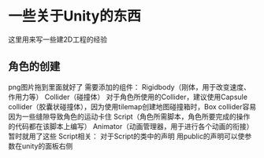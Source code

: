 # 一些关于Unity的东西
这里用来写一些建2D工程的经验
## 角色的创建
png图片拖到里面就好了
需要添加的组件：
Rigidbody（刚体，用于改变速度、作用力等）
Collider（碰撞体）
对于角色所使用的Collider，建议使用Capsule collider（胶囊状碰撞体），因为使用tilemap创建地图碰撞箱时，Box collider容易因为一些缝隙导致角色的运动卡住
Script（角色所需脚本，角色所要完成的操作的代码都在该脚本上编写）
Animator（动画管理器，用于进行各个动画的衔接）
暂时就用了这些
Script相关：
对于Script的类中的声明
用public的声明可以使参数在unity的面板右侧